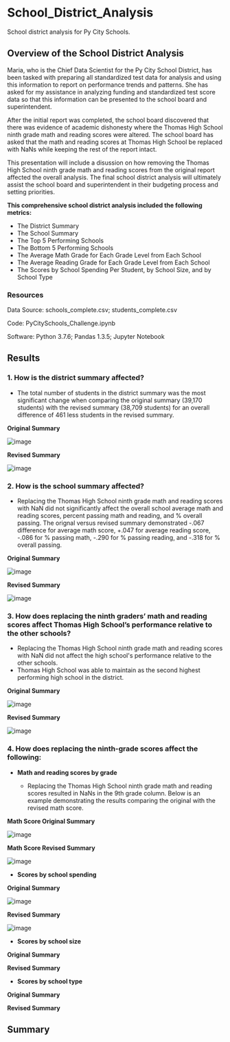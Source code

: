 # School_District_Analysis
School district analysis for Py City Schools.
## Overview of the School District Analysis
Maria, who is the Chief Data Scientist for the Py City School District, has been tasked with preparing all standardized test data for analysis and using this information to report on performance trends and patterns.  She has asked for my assistance in analyzing funding and standardized test score data so that this information can be presented to the school board and superintendent.

After the initial report was completed, the school board discovered that there was evidence of academic dishonesty where the Thomas High School ninth grade math and reading scores were altered.  The school board has asked that the math and reading scores at Thomas High School be replaced with NaNs while keeping the rest of the report intact.

This presentation will include a disussion on how removing the Thomas High School ninth grade math and reading scores from the original report affected the overall analysis.  The final school district analysis will ultimately assist the school board and superintendent in their budgeting process and setting priorities.

**This comprehensive school district analysis included the following metrics:**
* The District Summary
* The School Summary
* The Top 5 Performing Schools
* The Bottom 5 Performing Schools
* The Average Math Grade for Each Grade Level from Each School
* The Average Reading Grade for Each Grade Level from Each School
* The Scores by School Spending Per Student, by School Size, and by School Type

### Resources
Data Source: schools_complete.csv; students_complete.csv

Code: PyCitySchools_Challenge.ipynb

Software: Python 3.7.6; Pandas 1.3.5; Jupyter Notebook

## Results
### 1. How is the district summary affected?

* The total number of students in the district summary was the most significant change when comparing the original summary (39,170 students) with the revised summary (38,709 students) for an overall difference of 461 less students in the revised summary.

**Original Summary**

![image](https://user-images.githubusercontent.com/94148420/149853397-4fd8688f-de5a-441b-8540-28b8960f2be7.png)

**Revised Summary**

![image](https://user-images.githubusercontent.com/94148420/149853463-2ba11d93-733e-4cf6-97e5-b771e7822f4b.png)

### 2. How is the school summary affected?

* Replacing the Thomas High School ninth grade math and reading scores with NaN did not significantly affect the overall school average math and reading scores, percent passing math and reading, and % overall passing.  The orignal versus revised summary demonstrated -.067 difference for average math score, +.047 for average reading score, -.086 for % passing math, -.290 for % passing reading, and -.318 for % overall passing.

**Original Summary**

![image](https://user-images.githubusercontent.com/94148420/149846913-b5b0520e-b500-49d3-8cb3-7b1ace53ffe9.png)

**Revised Summary**

![image](https://user-images.githubusercontent.com/94148420/149846637-48659107-28de-456e-83c0-cd2ab818a7b3.png)

### 3. How does replacing the ninth graders’ math and reading scores affect Thomas High School’s performance relative to the other schools?

* Replacing the Thomas High School ninth grade math and reading scores with NaN did not affect the high school's performance relative to the other schools.
* Thomas High School was able to maintain as the second highest performing high school in the district.

**Original Summary**

![image](https://user-images.githubusercontent.com/94148420/149853162-8fe9876c-682b-4a4e-9df5-ca26fc8df874.png)

**Revised Summary**

![image](https://user-images.githubusercontent.com/94148420/149853111-69c11df2-3841-4eb8-b682-42325f11c3d2.png)

### 4. How does replacing the ninth-grade scores affect the following:

* **Math and reading scores by grade**

  * Replacing the Thomas High School ninth grade math and reading scores resulted in NaNs in the 9th grade column.  Below is an example demonstrating the results comparing the original with the revised math score. 

**Math Score Original Summary**

![image](https://user-images.githubusercontent.com/94148420/149852807-3675e2a7-3ce4-49fb-93d7-627decd2adc0.png)

**Math Score Revised Summary**

![image](https://user-images.githubusercontent.com/94148420/149852911-73fa9b59-fa13-41ed-b9a2-6c8f35fdee5f.png)


* **Scores by school spending**



**Original Summary**

![image](https://user-images.githubusercontent.com/94148420/149852670-d2663ab3-2f30-4e6e-9519-f8e59f1cb8fa.png)

**Revised Summary**

![image](https://user-images.githubusercontent.com/94148420/149852583-495ddcfa-7a63-4b3b-b5a5-524da1e200af.png)



* **Scores by school size**

**Original Summary**


**Revised Summary**

* **Scores by school type**


**Original Summary**


**Revised Summary**


## Summary
